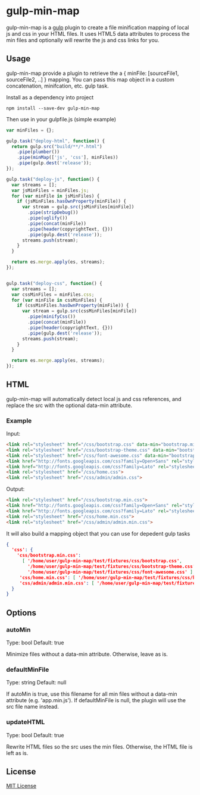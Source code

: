 # gulp-min-map

gulp-min-map is a [gulp](https://github.com/wearefractal/gulp) plugin to create a file minification mapping of local js and css in your HTML files.  It uses HTML5 data attributes to process the min files and optionally will rewrite the js and css links for you.

## Usage

gulp-min-map provide a plugin to retrieve the a { minFile: [sourceFile1, sourceFile2, ..] } mapping.  You can pass this map object in a custom concatenation, minifcation, etc. gulp task.

Install as a dependency into project

```shell
npm install --save-dev gulp-min-map
```

Then use in your gulpfile.js (simple example)

```javascript
var minFiles = {};

gulp.task("deploy-html", function() {
  return gulp.src("build/**/*.html")
    .pipe(plumber())
    .pipe(minMap(['js', 'css'], minFiles))
    .pipe(gulp.dest('release'));
});

gulp.task("deploy-js", function() {
  var streams = [];
  var jsMinFiles = minFiles.js;
  for (var minFile in jsMinFiles) {
    if (jsMinFiles.hasOwnProperty(minFile)) {
      var stream = gulp.src(jsMinFiles[minFile])
        .pipe(stripDebug())
        .pipe(uglify())
        .pipe(concat(minFile))
        .pipe(header(copyrightText, {}))
        .pipe(gulp.dest('release'));
      streams.push(stream);
    }
  }

  return es.merge.apply(es, streams);
});


gulp.task("deploy-css", function() {
  var streams = [];
  var cssMinFiles = minFiles.css;
  for (var minFile in cssMinFiles) {
    if (cssMinFiles.hasOwnProperty(minFile)) {
      var stream = gulp.src(cssMinFiles[minFile])
        .pipe(minifyCss())
        .pipe(concat(minFile))
        .pipe(header(copyrightText, {}))
        .pipe(gulp.dest('release'));
      streams.push(stream);
    }
  }

  return es.merge.apply(es, streams);
});
```

## HTML

gulp-min-map will automatically detect local js and css references, and replace the src with the optional data-min attribute.

### Example

Input:

```html
<link rel="stylesheet" href="/css/bootstrap.css" data-min="bootstrap.min.css">
<link rel="stylesheet" href="/css/bootstrap-theme.css" data-min="bootstrap.min.css">
<link rel="stylesheet" href="/css/font-awesome.css" data-min="bootstrap.min.css">
<link href="http://fonts.googleapis.com/css?family=Open+Sans" rel="stylesheet" type="text/css">
<link href="http://fonts.googleapis.com/css?family=Lato" rel="stylesheet" type="text/css">
<link rel="stylesheet" href="/css/home.css">
<link rel="stylesheet" href="/css/admin/admin.css">
```

Output:

```html
<link rel="stylesheet" href="/css/bootstrap.min.css">
<link href="http://fonts.googleapis.com/css?family=Open+Sans" rel="stylesheet" type="text/css">
<link href="http://fonts.googleapis.com/css?family=Lato" rel="stylesheet" type="text/css">
<link rel="stylesheet" href="/css/home.min.css">
<link rel="stylesheet" href="/css/admin/admin.min.css">
```
It will also build a mapping object that you can use for depedent gulp tasks

```json
{
  'css': {
    'css/bootstrap.min.css':
      [ '/home/user/gulp-min-map/test/fixtures/css/bootstrap.css',
        '/home/user/gulp-min-map/test/fixtures/css/bootstrap-theme.css',
        '/home/user/gulp-min-map/test/fixtures/css/font-awesome.css' ],
     'css/home.min.css': [ '/home/user/gulp-min-map/test/fixtures/css/home.css' ],
     'css/admin/admin.min.css': [ '/home/user/gulp-min-map/test/fixtures/css/admin/admin.css' ]
  }
}
```

## Options

### autoMin
Type: bool
Default: true

Minimize files without a data-min attribute.  Otherwise, leave as is.

### defaultMinFile
Type: string
Default: null

If autoMin is true, use this filename for all min files without a data-min attribute (e.g. 'app.min.js').  If defaultMinFile is null, the plugin will use the src file name instead.

### updateHTML
Type: bool
Default: true

Rewrite HTML files so the src uses the min files.  Otherwise, the HTML file is left as is.

## License

[MIT License](http://en.wikipedia.org/wiki/MIT_License)
